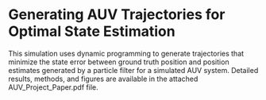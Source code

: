 # Generating AUV Trajectories for Optimal State Estimation 

This simulation uses dynamic programming to generate trajectories that minimize the state error between ground truth position and position estimates generated by a particle filter for a simulated AUV system. Detailed results, methods, and figures are available in the attached AUV_Project_Paper.pdf file. 

